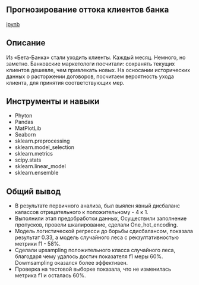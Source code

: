 ## Прогнозирование оттока клиентов банка
   [ipynb](https://github.com/Alextost983/Porfolio/blob/main/leave_bank_client-main/leave_bank_client-main/leave_bank_client.ipynb)
## Описание
   Из «Бета-Банка» стали уходить клиенты. Каждый месяц. Немного, но заметно. Банковские маркетологи посчитали: сохранять текущих клиентов дешевле, чем привлекать новых.
На осносании исторических данных о расторжении договоров, посчитаем вероятность ухода клиента, для принятия соответствующих мер.

## Инструменты и навыки 
 - Phyton
 - Pandas
 - MatPlotLib
 - Seaborn
 - sklearn.preprocessing
 - sklearn.model_selection
 - sklearn.metrics
 - scipy.stats
 - sklearn.linear_model
 - sklearn.ensemble
## Общий вывод
- В результате первичного анализа, был выялен явный дисбаланс калассов отрицательного к положительному - 4 к 1.
- Выполнили этап предобработки данных, Осуществили заполнение пропусков, провели шкалирование, сделали One_hot_encoding.
- Модель логистической регресси до борьбы сдисбалансом, показала результат 0.33, а модель случайного леса с рекзултативностью метрики f1 - 58%.
- Сделали upsampling положительного класса случайного леса, благодаря чему удалось достич показателя f1 меры 60%. Dowmsampling оказался более эффективен.
- Проверка на тестовой выборке показала, что не изменилась метрика f1 и осталась 60%.

###
